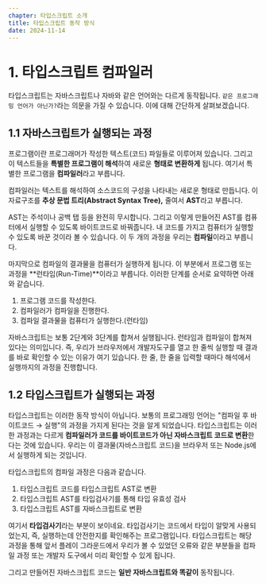 ```yaml
---
chapter: 타입스크립트 소개
title: 타입스크립트 동작 방식
date: 2024-11-14
---
```


# 1. 타입스크립트 컴파일러

타입스크립트는 자바스크립트나 자바와 같은 언어와는 다르게 동작됩니다. `같은 프로그래밍 언어가 아닌가?`라는 의문을 가질 수 있습니다. 이에 대해 간단하게 살펴보겠습니다.

## 1.1 자바스크립트가 실행되는 과정

프로그램이란 프로그래머가 작성한 텍스트(코드) 파일들로 이루어져 있습니다. 그리고 이 텍스트들을 **특별한 프로그램이 해석**하여 새로운 **형태로 변환하게** 됩니다. 여기서 특별한 프로그램을 **컴파일러**라고 부릅니다.

컴파일러는 텍스트를 해석하여 소스코드의 구성을 나타내는 새로운 형태로 만듭니다. 이 자료구조를 **추상 문법 트리(Abstract Syntax Tree),** 줄여서 **AST**라고 부릅니다.

AST는 주석이나 공백 탭 등을 완전히 무시합니다. 그리고 이렇게 만들어진 AST를 컴퓨터에서 실행할 수 있도록 바이트코드로 바꿔줍니다. 내 코드를 가지고 컴퓨터가 실행할 수 있도록 바꾼 것이라 볼 수 있습니다. 이 두 개의 과정을 우리는 **컴파일**이라고 부릅니다.

마지막으로 컴파일의 결과물을 컴퓨터가 실행하게 됩니다. 이 부분에서 프로그램 또는 과정을 **런타임(Run-Time)**이라고 부릅니다. 이러한 단계를 순서로 요약하면 아래와 같습니다.

1. 프로그램 코드를 작성한다.
2. 컴파일러가 컴파일을 진행한다.
3. 컴파일 결과물을 컴퓨터가 실행한다.(런타임)

자바스크립트는 보통 2단계와 3단계를 합쳐서 실행됩니다. 런타임과 컴파일이 합쳐져 있다는 의미입니다. 즉, 우리가 브라우저에서 개발자도구를 열고 한 줄씩 실행할 때 결과를 바로 확인할 수 있는 이유가 여기 있습니다. 한 줄, 한 줄을 입력할 때마다 해석에서 실행까지의 과정을 진행합니다.

## 1.2 타입스크립트가 실행되는 과정

타입스크립트는 이러한 동작 방식이 아닙니다. 보통의 프로그래밍 언어는 "컴파일 후 바이트코드 → 실행"의 과정을 가지게 된다는 것을 알게 되었습니다. 타입스크립트는 이러한 과정과는 다르게 **컴파일러가 코드를 바이트코드가 아닌 자바스크립트 코드로 변환**한다는 것에 있습니다. 우리는 이 결과물(자바스크립트 코드)을 브라우저 또는 Node.js에서 실행하게 되는 것입니다.

타입스크립트의 컴파일 과정은 다음과 같습니다.

1. 타입스크립트 코드를 타입스크립트 AST로 변환
2. 타입스크립트 AST를 타입검사기를 통해 타입 유효성 검사
3. 타입스크립트 AST를 자바스크립트로 변환

여기서 **타입검사기**라는 부분이 보이네요. 타입검사기는 코드에서 타입이 알맞게 사용되었는지, 즉, 실행하는데 안전한지를 확인해주는 프로그램입니다. 타입스크립트는 해당 과정을 통해 앞서 플레이 그라운드에서 우리가 볼 수 있었던 오류와 같은 부분들을 컴파일 과정 또는 개발자 도구에서 미리 확인할 수 있게 됩니다.

그리고 만들어진 자바스크립트 코드는 **일반 자바스크립트와 똑같이** 동작됩니다.